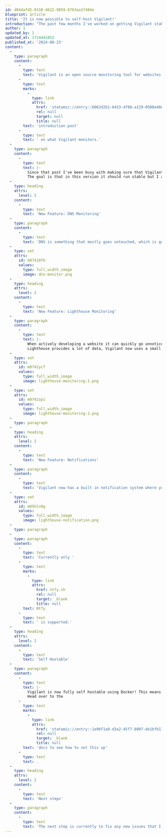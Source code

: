 ```yaml
---
id: d844afd5-9310-4622-9859-8763aa1f484e
blueprint: article
title: 'It is now possible to self-host Vigilant!'
introduction: "The past few months I've worked on getting Vigilant stable and self-hostable. The application now has three monitoring features and is ready to be self hosted using Docker. This means that everyone can start playing with Vigilant!"
author: 1
updated_by: 1
updated_at: 1724441852
published_at: '2024-08-23'
content:
  -
    type: paragraph
    content:
      -
        type: text
        text: 'Vigilant is an open source monitoring tool for websites that is currently in development. It monitors more than just uptime and response times, see the '
      -
        type: text
        marks:
          -
            type: link
            attrs:
              href: 'statamic://entry::6062d2b1-6433-4f88-a129-0500e40ed007'
              rel: null
              target: null
              title: null
        text: 'introduction post'
      -
        type: text
        text: ' on what Vigilant monitors.'
  -
    type: paragraph
    content:
      -
        type: text
        text: |-
          Since that post I've been busy with making sure that Vigilant will be usable as an alpha version.
          The goal is that in this version it should run stable but I am sure that there are small bugs in the application.
  -
    type: heading
    attrs:
      level: 2
    content:
      -
        type: text
        text: 'New Feature: DNS Monitoring'
  -
    type: paragraph
    content:
      -
        type: text
        text: 'DNS is something that mostly goes untouched, which is good. A small change in a DNS record can be catastrophic. This is the reason to add a DNS monitoring feature into Vigilant. It is easy and quick to setup, just enter a domain name and choose the records that you want to monitor.Vigilant will periodically check the records and notify you when they change.'
  -
    type: set
    attrs:
      id: m07410fb
      values:
        type: full_width_image
        image: dns-monitor.png
  -
    type: heading
    attrs:
      level: 2
    content:
      -
        type: text
        text: 'New Feature: Lighthouse Monitoring'
  -
    type: paragraph
    content:
      -
        type: text
        text: |-
          When actively developing a website it can quickly go unnoticed that the lighthouse scores have dropped. Maybe someone uploaded a huge image or you add a huge library.
          Lighthouse provides a lot of data, Vigilant now uses a small portion of it to notify you.
  -
    type: set
    attrs:
      id: m0742ycf
      values:
        type: full_width_image
        image: lighthouse-monitoring-1.png
  -
    type: set
    attrs:
      id: m0742zpi
      values:
        type: full_width_image
        image: lighthouse-monitoring-2.png
  -
    type: paragraph
  -
    type: heading
    attrs:
      level: 2
    content:
      -
        type: text
        text: 'New Feature: Notifications'
  -
    type: paragraph
    content:
      -
        type: text
        text: 'Vigilant now has a built in notification system where you can finely control when and how notifications are sent. For example you can send a lighthouse notification if one of the scores changes by 10 percent. '
  -
    type: set
    attrs:
      id: m05hln9g
      values:
        type: full_width_image
        image: lighthouse-notification.png
  -
    type: paragraph
  -
    type: paragraph
    content:
      -
        type: text
        text: 'Currently only '
      -
        type: text
        marks:
          -
            type: link
            attrs:
              href: ntfy.sh
              rel: null
              target: _blank
              title: null
        text: Ntfy
      -
        type: text
        text: ' is supported.'
  -
    type: heading
    attrs:
      level: 2
    content:
      -
        type: text
        text: 'Self Hostable'
  -
    type: paragraph
    content:
      -
        type: text
        text: |-
          Vigilant is now fully self hostable using Docker! This means that everyone with Docker installed can setup and play around with Vigilant.
          Head over to the 
      -
        type: text
        marks:
          -
            type: link
            attrs:
              href: 'statamic://entry::1e96f1a9-d3a2-45f7-8007-de1bf6173957'
              rel: null
              target: _blank
              title: null
        text: 'docs to see how to set this up'
      -
        type: text
        text: .
  -
    type: heading
    attrs:
      level: 2
    content:
      -
        type: text
        text: 'Next steps'
  -
    type: paragraph
    content:
      -
        type: text
        text: 'The next step is currently to fix any new issues that I encounter. The docs also need love and I want to start sharing this project online to hopefully get some feedback.'
---
```

